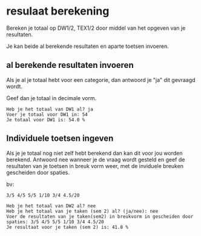# resulaat berekening

Bereken je totaal op DW1/2, TEX1/2 door middel van het opgeven van je resultaten.

Je kan beide al berekende resultaten en aparte toetsen invoeren.


## al  berekende resultaten invoeren

Als je al je totaal hebt voor een categorie, dan antwoord je "ja" dit gevraagd wordt.

Geef dan je totaal in decimale vorm.

```
Heb je het totaal van DW1 al? ja
Voer je totaal voor DW1 in: 54
Je totaal voor DW1 is: 54.0 %
```


## Individuele toetsen ingeven

Als je je totaal nog niet zelf hebt berekend dan kan dit voor jou worden berekend.
Antwoord nee wanneer je de vraag wordt gesteld en geef de resultaten van je toetsen in breuk vorm weer, met de inviduele breuken gescheiden door spaties.

bv:
```
3/5 4/5 5/5 1/10 3/4 4.5/20
```

```
Heb je het totaal van DW2 al? nee
Heb je het totaal van je taken (sem 2) al? (ja/nee): nee
Voer de resultaten van je taken(sem2) in breukvorm in gescheiden door spaties: 3/5 4/5 5/5 1/10 3/4 4.5/20
Je resultaat voor je taken (sem 2) is: 41.8 %
```
